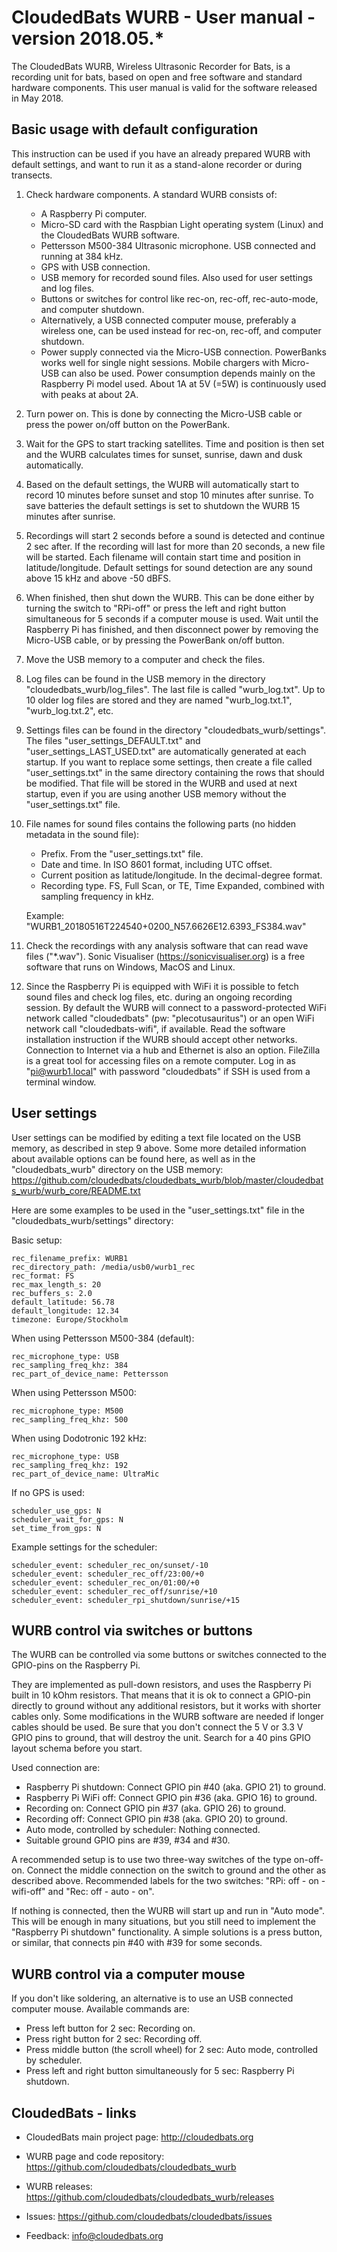 # CloudedBats WURB - User manual - version 2018.05.*

The CloudedBats WURB, Wireless Ultrasonic Recorder for Bats, is a recording unit for bats, based on open and free software and standard hardware components. This user manual is valid for the software released in May 2018. 

## Basic usage with default configuration

This instruction can be used if you have an already prepared WURB with default settings, and want to run it as a stand-alone recorder or during transects.

1. Check hardware components. A standard WURB consists of:

    - A Raspberry Pi computer. 
    - Micro-SD card with the Raspbian Light operating system (Linux) and the CloudedBats WURB software.
    - Pettersson M500-384 Ultrasonic microphone. USB connected and running at 384 kHz.
    - GPS with USB connection.
    - USB memory for recorded sound files. Also used for user settings and log files.
    - Buttons or switches for control like rec-on, rec-off, rec-auto-mode, and computer shutdown.
    - Alternatively, a USB connected computer mouse, preferably a wireless one, can be used instead for rec-on, rec-off, and computer shutdown.
    - Power supply connected via the Micro-USB connection. PowerBanks works well for single night sessions. Mobile chargers with Micro-USB can also be used. Power consumption depends mainly on the Raspberry Pi model used. About 1A at 5V (=5W) is continuously used with peaks at about 2A.

2. Turn power on. This is done by connecting the Micro-USB cable or press the power on/off button on the PowerBank.

3. Wait for the GPS to start tracking satellites. Time and position is then set and the WURB calculates times for sunset, sunrise, dawn and dusk automatically.

4. Based on the default settings, the WURB will automatically start to record 10 minutes before sunset and stop 10 minutes after sunrise. To save batteries the default settings is set to shutdown the WURB 15 minutes after sunrise.

5. Recordings will start 2 seconds before a sound is detected and continue 2 sec after. If the recording will last for more than 20 seconds, a new file will be started. Each filename will contain start time and position in latitude/longitude. Default settings for sound detection are any sound above 15 kHz and above -50 dBFS. 

6. When finished, then shut down the WURB. This can be done either by turning the switch to "RPi-off" or press the left and right button simultaneous for 5 seconds if a computer mouse is used. Wait until the Raspberry Pi has finished, and then disconnect power by removing the Micro-USB cable, or by pressing the PowerBank on/off button. 

7. Move the USB memory to a computer and check the files.

8. Log files can be found in the USB memory in the directory "cloudedbats_wurb/log_files". The last file is called "wurb_log.txt". Up to 10 older log files are stored and they are named "wurb_log.txt.1", "wurb_log.txt.2", etc.

9. Settings files can be found in the directory "cloudedbats_wurb/settings". The files "user_settings_DEFAULT.txt" and "user_settings_LAST_USED.txt" are automatically generated at each startup. If you want to replace some settings, then create a file called "user_settings.txt" in the same directory containing the rows that should be modified. That file will be stored in the WURB and used at next startup, even if you are using another USB memory without the "user_settings.txt" file.

10. File names for sound files contains the following parts (no hidden metadata in the sound file):

    - Prefix. From the "user_settings.txt" file.
    - Date and time. In ISO 8601 format, including UTC offset.
    - Current position as latitude/longitude. In the decimal-degree format.
    - Recording type. FS, Full Scan, or TE, Time Expanded, combined with sampling frequency in kHz. 

    Example: "WURB1_20180516T224540+0200_N57.6626E12.6393_FS384.wav"

11. Check the recordings with any analysis software that can read wave files ("*.wav"). 
Sonic Visualiser (https://sonicvisualiser.org) is a free software that runs on Windows, MacOS and Linux.

12. Since the Raspberry Pi is equipped with WiFi it is possible to fetch sound files and check log files, etc. during an ongoing recording session. By default the WURB will connect to a password-protected WiFi network called "cloudedbats" (pw: "plecotusauritus") or an open WiFi network call "cloudedbats-wifi", if available. Read the software installation instruction if the WURB should accept other networks. Connection to Internet via a hub and Ethernet is also an option. FileZilla is a great tool for accessing files on a remote computer.  Log in as "pi@wurb1.local" with password "cloudedbats" if SSH is used from a terminal window.

## User settings

User settings can be modified by editing a text file located on the USB memory, as described in step 9 above. Some more detailed information about available options can be found here, as well as in the "cloudedbats_wurb" directory on the USB memory:
https://github.com/cloudedbats/cloudedbats_wurb/blob/master/cloudedbats_wurb/wurb_core/README.txt 

Here are some examples to be used in the "user_settings.txt" file in the "cloudedbats_wurb/settings" directory:

Basic setup:

    rec_filename_prefix: WURB1
    rec_directory_path: /media/usb0/wurb1_rec
    rec_format: FS  
    rec_max_length_s: 20
    rec_buffers_s: 2.0
    default_latitude: 56.78
    default_longitude: 12.34
    timezone: Europe/Stockholm

When using Pettersson M500-384 (default):

    rec_microphone_type: USB
    rec_sampling_freq_khz: 384
    rec_part_of_device_name: Pettersson

When using Pettersson M500:

    rec_microphone_type: M500
    rec_sampling_freq_khz: 500

When using Dodotronic 192 kHz:

    rec_microphone_type: USB
    rec_sampling_freq_khz: 192
    rec_part_of_device_name: UltraMic

If no GPS is used:

    scheduler_use_gps: N
    scheduler_wait_for_gps: N
    set_time_from_gps: N

Example settings for the scheduler:

    scheduler_event: scheduler_rec_on/sunset/-10
    scheduler_event: scheduler_rec_off/23:00/+0
    scheduler_event: scheduler_rec_on/01:00/+0
    scheduler_event: scheduler_rec_off/sunrise/+10
    scheduler_event: scheduler_rpi_shutdown/sunrise/+15

## WURB control via switches or buttons 

The WURB can be controlled via some buttons or switches connected to the GPIO-pins on the Raspberry Pi. 

They are implemented as pull-down resistors, and uses the Raspberry Pi built in 10 kOhm resistors. That means that it is ok to connect a GPIO-pin directly to ground without any additional resistors, but it works with shorter cables only. Some modifications in the WURB software are needed if longer cables should be used. Be sure that you don't connect the 5 V or 3.3 V GPIO pins to ground, that will destroy the unit. Search for a 40 pins GPIO layout schema before you start. 

Used connection are: 

- Raspberry Pi shutdown: Connect GPIO pin #40 (aka. GPIO 21) to ground. 
- Raspberry Pi WiFi off: Connect GPIO pin #36 (aka. GPIO 16) to ground.
- Recording on: Connect GPIO pin #37 (aka. GPIO 26) to ground.
- Recording off: Connect GPIO pin #38 (aka. GPIO 20) to ground.
- Auto mode, controlled by scheduler: Nothing connected.
- Suitable ground GPIO pins are #39, #34 and #30.

A recommended setup is to use two three-way switches of the type on-off-on. Connect the middle connection on the switch to ground and the other as described above. Recommended labels for the two switches: "RPi: off - on - wifi-off" and "Rec: off - auto - on".

If nothing is connected, then the WURB will start up and run in "Auto mode". This will be enough in many situations, but you still need to implement the "Raspberry Pi shutdown" functionality. A simple solutions is a press button, or similar, that connects pin #40 with #39 for some seconds. 

## WURB control via a computer mouse

If you don't like soldering, an alternative is to use an USB connected computer mouse.
Available commands are:

- Press left button for 2 sec: Recording on. 
- Press right button for 2 sec: Recording off. 
- Press middle button (the scroll wheel) for 2 sec: Auto mode, controlled by scheduler. 
- Press left and right button simultaneously for 5 sec: Raspberry Pi shutdown.

## CloudedBats - links

- CloudedBats main project page: http://cloudedbats.org 

- WURB page and code repository: https://github.com/cloudedbats/cloudedbats_wurb 

- WURB releases: https://github.com/cloudedbats/cloudedbats_wurb/releases 

- Issues: https://github.com/cloudedbats/cloudedbats/issues 

- Feedback: info@cloudedbats.org 
